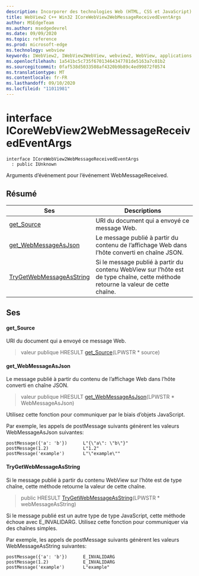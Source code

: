 ```yaml
---
description: Incorporer des technologies Web (HTML, CSS et JavaScript) dans vos applications natives avec le contrôle Microsoft Edge WebView2
title: WebView2 C++ Win32 ICoreWebView2WebMessageReceivedEventArgs
author: MSEdgeTeam
ms.author: msedgedevrel
ms.date: 09/09/2020
ms.topic: reference
ms.prod: microsoft-edge
ms.technology: webview
keywords: IWebView2, IWebView2WebView, webview2, WebView, applications Win32, Win32, Edge, ICoreWebView2, ICoreWebView2Controller, contrôle de navigateur, html Edge, ICoreWebView2WebMessageReceivedEventArgs
ms.openlocfilehash: 1a541bc5c735f67013464347781de5163a7c01b2
ms.sourcegitcommit: 0faf538d5033508af4320b9b89c4ed99872f0574
ms.translationtype: MT
ms.contentlocale: fr-FR
ms.lasthandoff: 09/10/2020
ms.locfileid: "11011981"
---
```

# interface ICoreWebView2WebMessageReceivedEventArgs 

```
interface ICoreWebView2WebMessageReceivedEventArgs
  : public IUnknown
```

Arguments d’événement pour l’événement WebMessageReceived.

## Résumé

 Ses                        | Descriptions
--------------------------------|---------------------------------------------
[get_Source](#get_source) | URI du document qui a envoyé ce message Web.
[get_WebMessageAsJson](#get_webmessageasjson) | Le message publié à partir du contenu de l’affichage Web dans l’hôte converti en chaîne JSON.
[TryGetWebMessageAsString](#trygetwebmessageasstring) | Si le message publié à partir du contenu WebView sur l’hôte est de type chaîne, cette méthode retourne la valeur de cette chaîne.

## Ses

#### get_Source 

URI du document qui a envoyé ce message Web.

> valeur publique HRESULT [get_Source](#get_source)(LPWSTR * source)

#### get_WebMessageAsJson 

Le message publié à partir du contenu de l’affichage Web dans l’hôte converti en chaîne JSON.

> valeur publique HRESULT [get_WebMessageAsJson](#get_webmessageasjson)(LPWSTR * WebMessageAsJson)

Utilisez cette fonction pour communiquer par le biais d’objets JavaScript.

Par exemple, les appels de postMessage suivants génèrent les valeurs WebMessageAsJson suivantes:

```
postMessage({'a': 'b'})      L"{\"a\": \"b\"}"
postMessage(1.2)             L"1.2"
postMessage('example')       L"\"example\""
```

#### TryGetWebMessageAsString 

Si le message publié à partir du contenu WebView sur l’hôte est de type chaîne, cette méthode retourne la valeur de cette chaîne.

> public HRESULT [TryGetWebMessageAsString](#trygetwebmessageasstring)(LPWSTR * webMessageAsString)

Si le message publié est un autre type de type JavaScript, cette méthode échoue avec E_INVALIDARG. Utilisez cette fonction pour communiquer via des chaînes simples.

Par exemple, les appels de postMessage suivants génèrent les valeurs WebMessageAsString suivantes:

```
postMessage({'a': 'b'})      E_INVALIDARG
postMessage(1.2)             E_INVALIDARG
postMessage('example')       L"example"
```

